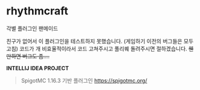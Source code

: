 # rhythmcraft
각별 플러그인 팬메이드

친구가 없어서 이 플러그인을 테스트하지 못했습니다. (게임하기 이전의 버그들은 모두 고침)
코드가 개 비효율적이라서 코드 고쳐주시고 풀리퀘 돌려주시면 절하겠습니다.
~~웬만하면 버그도 좀....~~

**INTELLIJ IDEA PROJECT**

> SpigotMC 1.16.3 기반 플러그인
> https://spigotmc.org/
